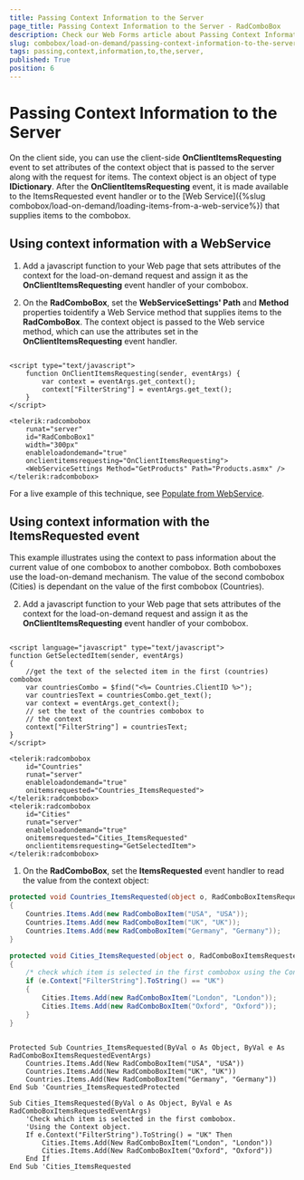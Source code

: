 ```yaml
---
title: Passing Context Information to the Server 
page_title: Passing Context Information to the Server - RadComboBox
description: Check our Web Forms article about Passing Context Information to the Server.
slug: combobox/load-on-demand/passing-context-information-to-the-server-
tags: passing,context,information,to,the,server,
published: True
position: 6
---
```


# Passing Context Information to the Server 



On the client side, you can use the client-side **OnClientItemsRequesting** event to set attributes of the context object that is passed to the server along with the request for items. The context object is an object of type **IDictionary**. After the **OnClientItemsRequesting** event, it is made available to the ItemsRequested event handler or to the [Web Service]({%slug combobox/load-on-demand/loading-items-from-a-web-service%}) that supplies items to the combobox.

## Using context information with a WebService

1. Add a javascript function to your Web page that sets attributes of the context for the load-on-demand request and assign it as the **OnClientItemsRequesting** event handler of your combobox.

1. On the **RadComboBox**, set the **WebServiceSettings' Path** and **Method** properties toidentify a Web Service method that supplies items to the **RadComboBox**. The context object is passed to the Web service method, which can use the attributes set in the **OnClientItemsRequesting** event handler.

````ASPNET
	
<script type="text/javascript">
	function OnClientItemsRequesting(sender, eventArgs) {
		var context = eventArgs.get_context();
		context["FilterString"] = eventArgs.get_text();
	}
</script>

<telerik:radcombobox 
	runat="server" 
	id="RadComboBox1" 
	width="300px" 
	enableloadondemand="true"
	onclientitemsrequesting="OnClientItemsRequesting">  
	<WebServiceSettings Method="GetProducts" Path="Products.asmx" />
</telerik:radcombobox>
````



For a live example of this technique, see [Populate from WebService](https://demos.telerik.com/aspnet-ajax/combobox/examples/populatingwithdata/autocompletesql/defaultcs.aspx).

## Using context information with the ItemsRequested event

This example illustrates using the context to pass information about the current value of one combobox to another combobox. Both comboboxes use the load-on-demand mechanism. The value of the second combobox (Cities) is dependant on the value of the first combobox (Countries).

2. Add a javascript function to your Web page that sets attributes of the context for the load-on-demand request and assign it as the **OnClientItemsRequesting** event handler of your combobox.

````ASPNET
	
<script language="javascript" type="text/javascript">  
function GetSelectedItem(sender, eventArgs)  
{     
	//get the text of the selected item in the first (countries) combobox     
	var countriesCombo = $find("<%= Countries.ClientID %>");     
	var countriesText = countriesCombo.get_text();
	var context = eventArgs.get_context();
	// set the text of the countries combobox to
	// the context
	context["FilterString"] = countriesText;
}
</script>

<telerik:radcombobox 
	id="Countries" 
	runat="server" 
	enableloadondemand="true" 
	onitemsrequested="Countries_ItemsRequested">
</telerik:radcombobox>
<telerik:radcombobox 
	id="Cities" 
	runat="server" 
	enableloadondemand="true" 
	onitemsrequested="Cities_ItemsRequested"
	onclientitemsrequesting="GetSelectedItem">
</telerik:radcombobox>
````



1. On the **RadComboBox**, set the **ItemsRequested** event handler to read the value from the context object: 



````C#
protected void Countries_ItemsRequested(object o, RadComboBoxItemsRequestedEventArgs e) 
{ 
	Countries.Items.Add(new RadComboBoxItem("USA", "USA")); 
	Countries.Items.Add(new RadComboBoxItem("UK", "UK")); 
	Countries.Items.Add(new RadComboBoxItem("Germany", "Germany")); 
}

protected void Cities_ItemsRequested(object o, RadComboBoxItemsRequestedEventArgs e) 
{    
	/* check which item is selected in the first combobox using the Context object. */    
	if (e.Context["FilterString"].ToString() == "UK") 
	{ 
		Cities.Items.Add(new RadComboBoxItem("London", "London")); 
		Cities.Items.Add(new RadComboBoxItem("Oxford", "Oxford")); 
	} 
}
	
````
````VB.NET
Protected Sub Countries_ItemsRequested(ByVal o As Object, ByVal e As RadComboBoxItemsRequestedEventArgs)
	Countries.Items.Add(New RadComboBoxItem("USA", "USA"))
	Countries.Items.Add(New RadComboBoxItem("UK", "UK"))
	Countries.Items.Add(New RadComboBoxItem("Germany", "Germany"))
End Sub 'Countries_ItemsRequestedProtected 

Sub Cities_ItemsRequested(ByVal o As Object, ByVal e As RadComboBoxItemsRequestedEventArgs)
	'Check which item is selected in the first combobox.   
	'Using the Context object.   
	If e.Context("FilterString").ToString() = "UK" Then
		Cities.Items.Add(New RadComboBoxItem("London", "London"))
		Cities.Items.Add(New RadComboBoxItem("Oxford", "Oxford"))
	End If
End Sub 'Cities_ItemsRequested
	
````

